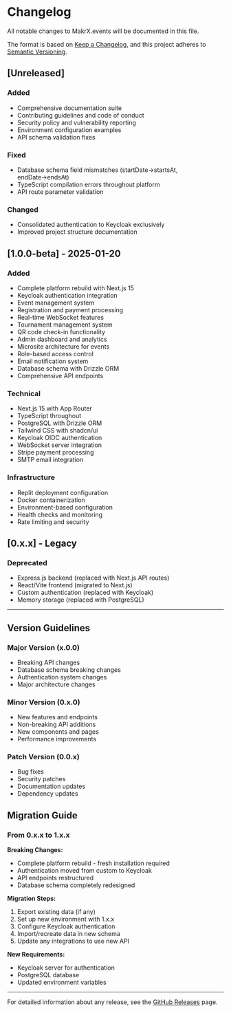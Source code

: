 # Changelog

All notable changes to MakrX.events will be documented in this file.

The format is based on [Keep a Changelog](https://keepachangelog.com/en/1.0.0/),
and this project adheres to [Semantic Versioning](https://semver.org/spec/v2.0.0.html).

## [Unreleased]

### Added
- Comprehensive documentation suite
- Contributing guidelines and code of conduct
- Security policy and vulnerability reporting
- Environment configuration examples
- API schema validation fixes

### Fixed
- Database schema field mismatches (startDate→startsAt, endDate→endsAt)
- TypeScript compilation errors throughout platform
- API route parameter validation

### Changed
- Consolidated authentication to Keycloak exclusively
- Improved project structure documentation

## [1.0.0-beta] - 2025-01-20

### Added
- Complete platform rebuild with Next.js 15
- Keycloak authentication integration
- Event management system
- Registration and payment processing
- Real-time WebSocket features
- Tournament management system
- QR code check-in functionality
- Admin dashboard and analytics
- Microsite architecture for events
- Role-based access control
- Email notification system
- Database schema with Drizzle ORM
- Comprehensive API endpoints

### Technical
- Next.js 15 with App Router
- TypeScript throughout
- PostgreSQL with Drizzle ORM
- Tailwind CSS with shadcn/ui
- Keycloak OIDC authentication
- WebSocket server integration
- Stripe payment processing
- SMTP email integration

### Infrastructure
- Replit deployment configuration
- Docker containerization
- Environment-based configuration
- Health checks and monitoring
- Rate limiting and security

## [0.x.x] - Legacy

### Deprecated
- Express.js backend (replaced with Next.js API routes)
- React/Vite frontend (migrated to Next.js)
- Custom authentication (replaced with Keycloak)
- Memory storage (replaced with PostgreSQL)

---

## Version Guidelines

### Major Version (x.0.0)
- Breaking API changes
- Database schema breaking changes
- Authentication system changes
- Major architecture changes

### Minor Version (0.x.0)
- New features and endpoints
- Non-breaking API additions
- New components and pages
- Performance improvements

### Patch Version (0.0.x)
- Bug fixes
- Security patches
- Documentation updates
- Dependency updates

## Migration Guide

### From 0.x.x to 1.x.x

**Breaking Changes:**
- Complete platform rebuild - fresh installation required
- Authentication moved from custom to Keycloak
- API endpoints restructured
- Database schema completely redesigned

**Migration Steps:**
1. Export existing data (if any)
2. Set up new environment with 1.x.x
3. Configure Keycloak authentication
4. Import/recreate data in new schema
5. Update any integrations to use new API

**New Requirements:**
- Keycloak server for authentication
- PostgreSQL database
- Updated environment variables

---

For detailed information about any release, see the [GitHub Releases](https://github.com/your-org/makrx-events/releases) page.